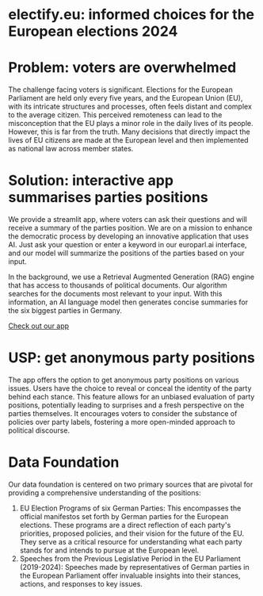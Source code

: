 # electify.eu: informed choices for the European elections 2024

# Problem: voters are overwhelmed
The challenge facing voters is significant. Elections for the European Parliament are held only every five years, and the European Union (EU), with its intricate structures and processes, often feels distant and complex to the average citizen. This perceived remoteness can lead to the misconception that the EU plays a minor role in the daily lives of its people. However, this is far from the truth. Many decisions that directly impact the lives of EU citizens are made at the European level and then implemented as national law across member states.

# Solution: interactive app summarises parties positions
We provide a streamlit app, where voters can ask their questions and will receive a summary of the parties position.  We are on a mission to enhance the democratic process by developing an innovative application that uses AI. Just ask your question or enter a keyword in our europarl.ai interface, and our model will summarize the positions of the parties based on your input.

In the background, we use a Retrieval Augmented Generation (RAG) engine that has access to thousands of political documents. Our algorithm searches for the documents most relevant to your input. With this information, an AI language model then generates concise summaries for the six biggest parties in Germany.

[Check out our app](https://electify.eu)

# USP: get anonymous party positions 
The app offers the option to get anonymous party positions on various issues. Users have the choice to reveal or conceal the identity of the party behind each stance. This feature allows for an unbiased evaluation of party positions, potentially leading to surprises and a fresh perspective on the parties themselves. It encourages voters to consider the substance of policies over party labels, fostering a more open-minded approach to political discourse.

# Data Foundation
Our data foundation is centered on two primary sources that are pivotal for providing a comprehensive understanding of the positions:
1) EU Election Programs of six German Parties:
This encompasses the official manifestos set forth by German parties for the European elections. These programs are a direct reflection of each party's priorities, proposed policies, and their vision for the future of the EU. They serve as a critical resource for understanding what each party stands for and intends to pursue at the European level.
2) Speeches from the Previous Legislative Period in the EU Parliament (2019-2024): Speeches made by representatives of German parties in the European Parliament offer invaluable insights into their stances, actions, and responses to key issues.
